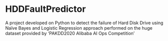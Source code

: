 # HDDFaultPredictor
A project developed on Python to detect the failure of Hard Disk Drive using Naïve Bayes and Logistic Regression approach performed on the huge dataset provided by ‘PAKDD2020 Alibaba AI Ops Competition’ 
